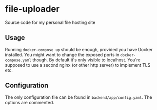 # file-uploader
Source code for my personal file hosting site

## Usage
Running `docker-compose up` should be enough, provided you have Docker installed. You might want to change the exposed ports in `docker-compose.yaml` though. By default it's only visible to localhost. You're supposed to use a second nginx (or other http server) to implement TLS etc. 

## Configuration
The only configuration file can be found in `backend/app/config.yaml`. The options are commented.
